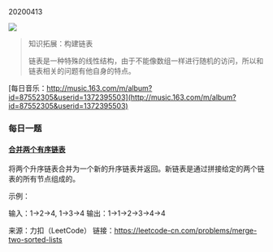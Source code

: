 20200413

![](https://mmbiz.qpic.cn/mmbiz_jpg/sOicLQy0ZONH9CAkMQWvibnAaRbAJZCLVgX6I0EuKAtZcia9iaryrh6xpiaOvY4Lk9nQYYn0Ql1UhicRI3cjYZludt5A/640?wx_fmt=jpeg&tp=webp&wxfrom=5&wx_lazy=1&wx_co=1)

> 知识拓展：构建链表
>
> 链表是一种特殊的线性结构，由于不能像数组一样进行随机的访问，所以和链表相关的问题有他自身的特点。

[每日音乐：http://music.163.com/m/album?id=87552305&userid=1372395503](http://music.163.com/m/album?id=87552305&userid=1372395503)

### 每日一题

#### [合并两个有序链表](https://leetcode-cn.com/problems/merge-two-sorted-lists/) 

将两个升序链表合并为一个新的升序链表并返回。新链表是通过拼接给定的两个链表的所有节点组成的。 

示例：

输入：1->2->4, 1->3->4
输出：1->1->2->3->4->4

来源：力扣（LeetCode）
链接：https://leetcode-cn.com/problems/merge-two-sorted-lists

